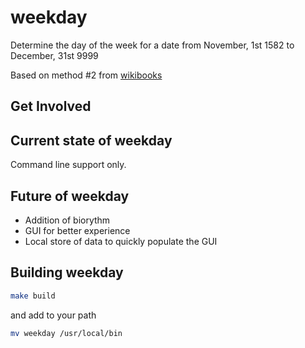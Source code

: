 # weekday

Determine the day of the week for a date from November, 1st 1582 to December, 31st 9999 

Based on method #2 from [wikibooks](https://fr.wikibooks.org/wiki/Curiosit%C3%A9s_math%C3%A9matiques/Trouver_le_jour_de_la_semaine_avec_une_date_donn%C3%A9e)

## Get Involved

## Current state of weekday

Command line support only.

## Future of weekday

* Addition of biorythm 
* GUI for better experience
* Local store of data to quickly populate the GUI

## Building weekday

``` bash
make build
```

and add to your path

``` bash
mv weekday /usr/local/bin
```


